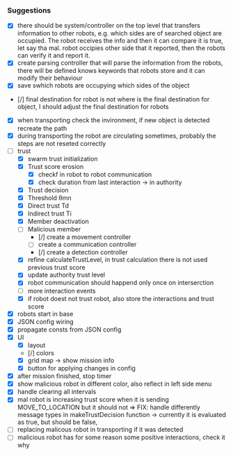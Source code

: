 ### Suggestions

- [x] there should be system/controller on the top level that transfers information to other robots, e.g. which sides are of searched object are occupied. The robot receives the info and then it can compare it is true, let say tha mal. robot occipies other side that it reported, then the robots can verify it and report it.
- [x] create parsing controller that will parse the information from the robots, there will be defined knows keywords that robots store and it can modify their behaviour
- [x] save swhich robots are occupying which sides of the object
- [/] final destination for robot is not where is the final destination for object, I should adjust the final destination for robots
- [x] when transporting check the invironment, if new object is detected recreate the path
- [x] during transporting the robot are circulating sometimes, probably the steps are not reseted correctly
- [ ] trust
  - [x] swarm trust initialization
  - [x] Trust score erosion
    - [x] checkf in robot to robot communication
    - [x] check duration from last interaction -> in authority
  - [x] Trust decision
  - [x] Threshold θmn
  - [x] Direct trust Td
  - [x] Indirect trust Ti
  - [x] Member deactivation
  - [ ] Malicious member
    - [/] create a movement controller
    - [ ] create a communication controller
    - [/] create a detection controller
  - [x] refine calculateTrustLevel, in trust calculation there is not used previous trust score
  - [x] update authority trust level
  - [x] robot communication should happend only once on interserction
  - [ ] more interaction events
  - [x] if robot doest not trust robot, also store the interactions and trust score
- [x] robots start in base
- [x] JSON config wiring
- [x] propagate consts from JSON config
- [x] UI
  - [x] layout
  - [/] colors
  - [x] grid map -> show mission info
  - [x] button for applying changes in config
- [x] after mission finished, stop timer
- [x] show malicious robot in different color, also reflect in left side menu
- [x] handle clearing all intervals
- [x] mal robot is increasing trust score when it is sending MOVE_TO_LOCATION but it should not => FIX: handle differently message types in makeTrustDecision function -> currently it is evaluated as true, but should be false,
- [ ] replacing malicous robot in transporting if it was detected
- [ ] malicious robot has for some reason some positive interactions, check it why
